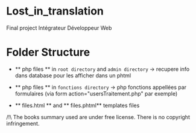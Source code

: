 # Lost_in_translation
Final project Intégrateur Développeur Web



# Folder Structure

 * ** php files **  in ``root directory`` and ``admin directory`` -> recupere info dans database pour les afficher dans un phtml
 
 * ** php files **  in ``fonctions directory`` -> php fonctions appellées par formulaires (via form  action="usersTraitement.php"  par exemple)
 
 * ** files.html ** and ** files.phtml** templates files 
 
/!\ The books summary used are under free license. There is no copyright infringement.
